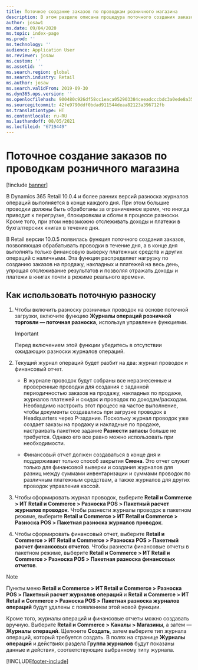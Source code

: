 ```yaml
---
title: Поточное создание заказов по проводкам розничного магазина
description: В этом разделе описана процедура поточного создания заказов по проводкам магазина в Microsoft Dynamics 365 Commerce.
author: josaw1
ms.date: 09/04/2020
ms.topic: index-page
ms.prod: ''
ms.technology: ''
audience: Application User
ms.reviewer: josaw
ms.custom: ''
ms.assetid: ''
ms.search.region: global
ms.search.industry: Retail
ms.author: josaw
ms.search.validFrom: 2019-09-30
ms.dyn365.ops.version: ''
ms.openlocfilehash: 900480c926df58cc1eaca052903384ceeadcccbdc3a0ede8a35f4b2a8ff87556
ms.sourcegitcommit: 42fe9790ddf0bdad911544deaa82123a396712fb
ms.translationtype: HT
ms.contentlocale: ru-RU
ms.lasthandoff: 08/05/2021
ms.locfileid: "6719449"
---
```

# <a name="trickle-feed-based-order-creation-for-retail-store-transactions"></a>Поточное создание заказов по проводкам розничного магазина

[!include [banner](includes/banner.md)]

В Dynamics 365 Retail 10.0.4 и более ранних версий разноска журналов операций выполняется в конце каждого дня. При этом большие проводки должны быть обработаны за ограниченное время, что иногда приводит к перегрузке, блокировкам и сбоям в процессе разноски. Кроме того, при этом невозможно отслеживать доходы и платежи в бухгалтерских книгах в течение дня.

В Retail версии 10.0.5 появилась функция поточного создания заказов, позволяющая обрабатывать проводки в течение дня, а в конце дня выполнять только финансовую выверку платежных средств и других операций с наличными. Эта функция распределяет нагрузку по созданию заказов на продажу, накладных и платежей на весь день, упрощая отслеживание результатов и позволяя отражать доходы и платежи в книгах почти в режиме реального времени. 


## <a name="how-to-use-trickle-feed-based-posting"></a>Как использовать поточную разноску
  
1. Чтобы включить разноску розничных проводок на основе поточной загрузки, включите функцию **Журналы операций розничной торговли — поточная разноска**, используя управление функциями.

    > [!IMPORTANT]
    > Перед включением этой функции убедитесь в отсутствии ожидающих разноски журналов операций.

2. Текущий журнал операций будет разбит на два: журнал проводок и финансовый отчет.

      - В журнале проводок будут собраны все неразнесенные и проверенные проводки для создания с заданной периодичностью заказов на продажу, накладных по продаже, журналов платежей и скидок и проводок по доходам/расходам. Необходимо настроить этот процесс на частое выполнение, чтобы документы создавались при загрузке проводок в Headquarters через P-задание. Поскольку журнал проводок уже создает заказы на продажу и накладные по продаже, настраивать пакетное задание **Разнести запасы** больше не требуется. Однако его все равно можно использовать при необходимости.  
      
     - Финансовый отчет должен создаваться в конце дня и поддерживает только способ закрытия **Смена**. Это отчет служит только для финансовой выверки и создания журналов для разниц между суммами инвентаризации и суммами проводок по различным платежным средствам, а также журналов для других проводок управления кассой.   

3. Чтобы сформировать журнал проводок, выберите **Retail и Commerce > ИТ Retail и Commerce > Разноска POS > Пакетный расчет журналов проводок**. Чтобы разнести журналы проводок в пакетном режиме, выберите **Retail и Commerce > ИТ Retail и Commerce > Разноска POS > Пакетная разноска журналов проводок**.

4. Чтобы сформировать финансовый отчет, выберите **Retail и Commerce > ИТ Retail и Commerce > Разноска POS > Пакетный расчет финансовых отчетов**. Чтобы разнести финансовые отчеты в пакетном режиме, выберите **Retail и Commerce > ИТ Retail и Commerce > Разноска POS > Пакетная разноска финансовых отчетов**.

> [!NOTE]
> Пункты меню **Retail и Commerce > ИТ Retail и Commerce > Разноска POS > Пакетный расчет журналов операций** и **Retail и Commerce > ИТ Retail и Commerce > Разноска POS > Пакетная разноска журналов операций** будут удалены с появлением этой новой функции.

Кроме того, журналы операций и финансовые отчеты можно создавать вручную. Выберите **Retail и Commerce > Каналы > Магазины**, а затем — **Журналы операций**. Щелкните **Создать**, затем выберите тип журнала операций, который требуется создать. В полях на странице **Журналы операций** и действиях раздела **Группа журналов** будут показаны данные и действия, соответствующие выбранному типу журнала.


[!INCLUDE[footer-include](../includes/footer-banner.md)]